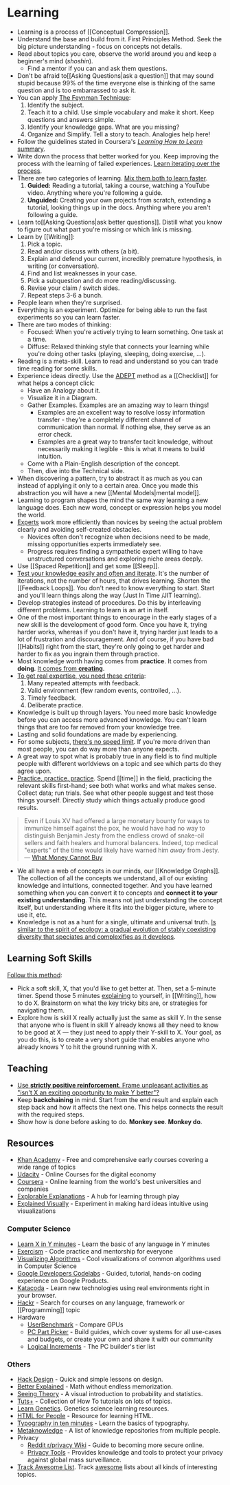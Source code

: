# Learning

- Learning is a process of [[Conceptual Compression]].
- Understand the base and build from it. First Principles Method. Seek the big picture understanding - focus on concepts not details.
- Read about topics you care, observe the world around you and keep a beginner's mind (*shoshin*).
  - Find a mentor if you can and ask them questions.
- Don't be afraid to[[Asking Questions|ask a question]] that may sound stupid because 99% of the time everyone else is thinking of the same question and is too embarrassed to ask it.
- You can apply [The Feynman Technique](https://www.farnamstreetblog.com/2012/04/learn-anything-faster-with-the-feynman-technique/):
  1. Identify the subject.
  2. Teach it to a child. Use simple vocabulary and make it short. Keep questions and answers simple.
  3. Identify your knowledge gaps. What are you missing?
  4. Organize and Simplify. Tell a story to teach. Analogies help here!
- Follow the guidelines stated in Coursera's [*Learning How to Learn* summary](https://www.reddit.com/r/GetMotivated/comments/5950tm/text_i_just_finished_the_online_coursera_course/).
- Write down the process that better worked for you. Keep improving the process with the learning of failed experiences. [Learn iterating over the process](https://twitter.com/naval/status/1052856864965152769).
- There are two categories of learning. [Mix them both to learn faster](https://www.joshwcomeau.com/blog/how-to-learn-stuff-quickly/).
  1. **Guided:** Reading a tutorial, taking a course, watching a YouTube video. Anything where you're following a guide.
  2. **Unguided:** Creating your own projects from scratch, extending a tutorial, looking things up in the docs. Anything where you aren't following a guide.
- Learn to[[Asking Questions|ask better questions]]. Distill what you know to figure out what part you're missing or which link is missing.
- Learn by [[Writing]]:
  1. Pick a topic.
  2. Read and/or discuss with others (a bit).
  3. Explain and defend your current, incredibly premature hypothesis, in writing (or conversation).
  4. Find and list weaknesses in your case.
  5. Pick a subquestion and do more reading/discussing.
  6. Revise your claim / switch sides.
  7. Repeat steps 3-6 a bunch.
- People learn when they're surprised.
- Everything is an experiment. Optimize for being able to run the fast experiments so you can learn faster.
- There are two modes of thinking:
  - Focused: When you're actively trying to learn something. One task at a time.
  - Diffuse: Relaxed thinking style that connects your learning while you're doing other tasks (playing, sleeping, doing exercise, ...).
- Reading is a meta-skill. Learn to read and understand so you can trade time reading for some skills.
- Experience ideas directly. Use the [ADEPT](https://betterexplained.com/articles/adept-method/) method as a [[Checklist]] for what helps a concept click:
  - Have an Analogy about it.
  - Visualize it in a Diagram.
  - Gather Examples. Examples are an amazing way to learn things!
    - Examples are an excellent way to resolve lossy information transfer - they're a completely different channel of communication than normal. If nothing else, they serve as an error check.
    - Examples are a great way to transfer tacit knowledge, without necessarily making it legible - this is what it means to build intuition.
  - Come with a Plain-English description of the concept.
  - Then, dive into the Technical side.
- When discovering a pattern, try to abstract it as much as you can instead of applying it only to a certain area. Once you made this abstraction you will have a new [[Mental Models|mental model]].
- Learning to program shapes the mind the same way learning a new language does. Each new word, concept or expression helps you model the world.
- [Experts](https://boydkane.com/essays/experts) work more efficiently than novices by seeing the actual problem clearly and avoiding self-created obstacles.
  - Novices often don't recognize when decisions need to be made, missing opportunities experts immediately see.
  - Progress requires finding a sympathetic expert willing to have unstructured conversations and exploring niche areas deeply.
- Use [[Spaced Repetition]] and get some [[Sleep]].
- [Test your knowledge easily and often and iterate](https://youtu.be/Y_B6VADhY84?list=WL). It's the number of iterations, not the number of hours, that drives learning. Shorten the [[Feedback Loops]]. You don't need to know everything to start. Start and you'll learn things along the way (Just In Time /JIT learning).
- Develop strategies instead of procedures. Do this by interleaving different problems. Learning to learn is an art in itself.
- One of the most important things to encourage in the early stages of a new skill is the development of good form. Once you have it, trying harder works, whereas if you don't have it, trying harder just leads to a lot of frustration and discouragement. And of course, if you have bad [[Habits]] right from the start, they're only going to get harder and harder to fix as you ingrain them through practice.
- Most knowledge worth having comes from **practice**. It comes from **doing**. [It comes from **creating**](https://blog.tjcx.me/p/consume-less-create-more).
- [To get real expertise, you need these criteria](https://youtu.be/5eW6Eagr9XA):
  1. Many repeated attempts with feedback.
  2. Valid environment (few random events, controlled, ...).
  3. Timely feedback.
  4. Deliberate practice.
- Knowledge is built up through layers. You need more basic knowledge before you can access more advanced knowledge. You can't learn things that are too far removed from your knowledge tree.
- Lasting and solid foundations are made by experiencing.
- For some subjects, [there's no speed limit](https://sive.rs/kimo). If you're more driven than most people, you can do way more than anyone expects.
- A great way to spot what is probably true in any field is to find multiple people with different worldviews on a topic and see which parts do they agree upon.
- [Practice, practice, practice](https://www.lesswrong.com/posts/YABJKJ3v97k9sbxwg/what-money-cannot-buy). Spend [[time]] in the field, practicing the relevant skills first-hand; see both what works and what makes sense. Collect data; run trials. See what other people suggest and test those things yourself. Directly study which things actually produce good results.

> Even if Louis XV had offered a large monetary bounty for ways to immunize himself against the pox, he would have had no way to distinguish Benjamin Jesty from the endless crowd of snake-oil sellers and faith healers and humoral balancers. Indeed, top medical "experts" of the time would likely have warned him *away* from Jesty. — [What Money Cannot Buy](https://www.lesswrong.com/posts/YABJKJ3v97k9sbxwg/what-money-cannot-buy)

- We all have a web of concepts in our minds, our [[Knowledge Graphs]]. The collection of all the concepts we understand, all of our existing knowledge and intuitions, connected together. And you have learned something when you can convert it to concepts and **connect it to your existing understanding**. This means not just understanding the concept itself, but understanding where it fits into the bigger picture, where to use it, etc.
- Knowledge is not as a hunt for a single, ultimate and universal truth. [Is similar to the spirit of ecology: a gradual evolution of stably coexisting diversity that speciates and complexifies as it develops](https://www.radicalxchange.org/media/blog/why-i-am-a-pluralist/).

## Learning Soft Skills

[Follow this method](https://www.lesswrong.com/posts/ZGzDNfNCXzfx6hYAH/how-to-learn-soft-skills):

- Pick a soft skill, X, that you'd like to get better at. Then, set a 5-minute timer. Spend those 5 minutes [explaining](https://jvns.ca/blog/confusing-explanations) to yourself, in [[Writing]], how to do X. Brainstorm on what the key tricky bits are, or strategies for navigating them.
- Explore how is skill X really actually just the same as skill Y. In the sense that anyone who is fluent in skill Y already knows all they need to know to be good at X — they just need to apply their Y-skill to X. Your goal, as you do this, is to create a very short guide that enables anyone who already knows Y to hit the ground running with X.

## Teaching

- [Use **strictly positive reinforcement**. Frame unpleasant activities as "isn't X an exciting opportunity to make Y better"?](https://www.lesswrong.com/posts/Cf2xxC3Yx9g6w7yXN/notes-from-don-t-shoot-the-dog)
- Keep **backchaining** in mind. Start from the end result and explain each step back and how it affects the next one. This helps connects the result with the required steps.
- Show how is done before asking to do. **Monkey see**. **Monkey do**.

## Resources

- [Khan Academy](https://khanacademy.org/) - Free and comprehensive early courses covering a wide range of topics
- [Udacity](https://www.udacity.com/) - Online Courses for the digital economy
- [Coursera](https://www.coursera.org/) - Online learning from the world's best universities and companies
- [Explorable Explanations](https://explorabl.es/) - A hub for learning through play
- [Explained Visually](http://setosa.io/ev/) -  Experiment in making hard ideas intuitive using visualizations

### Computer Science

- [Learn X in Y minutes](http://learnxinyminutes.com/) - Learn the basic of any language in Y minutes
- [Exercism](http://exercism.io/) - Code practice and mentorship for everyone
- [Visualizing Algorithms](http://bost.ocks.org/mike/algorithms/) - Cool visualizations of common algorithms used in Computer Science
- [Google Developers Codelabs](https://codelabs.developers.google.com/) - Guided, tutorial, hands-on coding experience on Google Products.
- [Katacoda](https://www.katacoda.com/) - Learn new technologies using real environments
right in your browser.
- [Hackr](http://hackr.io/) - Search for courses on any language, framework or [[Programming]] topic
- Hardware
  - [UserBenchmark](https://gpu.userbenchmark.com/) - Compare GPUs
  - [PC Part Picker](https://pcpartpicker.com/) - Build guides, which cover systems for all use-cases and budgets, or create your own and share it with our community
  - [Logical Increments](http://www.logicalincrements.com/) - The PC builder's tier list

### Others

- [Hack Design](https://hackdesign.org/lessons) - Quick and simple lessons on design.
- [Better Explained](http://betterexplained.com/) - Math without endless memorization.
- [Seeing Theory](https://seeing-theory.brown.edu) - A visual introduction to probability and statistics.
- [Tuts+](https://tutsplus.com/) - Collection of How To tutorials on lots of topics.
- [Learn Genetics](https://learn.genetics.utah.edu/). Genetics science learning resources.
- [HTML for People](https://htmlforpeople.com/) - Resource for learning HTML.
- [Typography in ten minutes](https://practicaltypography.com/typography-in-ten-minutes.html) - Learn the basics of typography.
- [Metaknowledge](https://github.com/RichardLitt/meta-knowledge) - A list of knowledge repositories from multiple people.
- Privacy
  - [Reddit r/privacy  Wiki](https://www.reddit.com/r/privacy/wiki/index) - Guide to becoming more secure online.
  - [Privacy Tools](https://www.privacytools.io/) - Provides knowledge and tools to protect your privacy against global mass surveillance.
- [Track Awesome List](https://www.trackawesomelist.com/). Track [awesome](https://github.com/sindresorhus/awesome) lists about all kinds of interesting topics.
